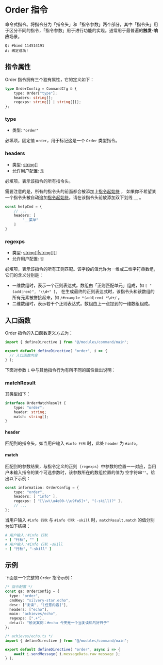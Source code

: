 # Order 指令

命令式指令。将指令分为「指令头」和「指令参数」两个部分，其中「指令头」用于区分不同的指令，「指令参数」用于进行功能的实现。通常用于最普遍的**触发-响应**场景。

```text
Q: #bind 114514191
A: 绑定成功！
```

## 指令属性

Order 指令拥有三个独有属性，它的定义如下：

```ts
type OrderConfig = CommandCfg & {
    type: Order["type"];
    headers: string[];
    regexps: string[] | string[][];
};
``` 

### type

* 类型: `"order"`

必填项，固定值 `order`，用于标记这是一个 `Order` 类型指令。

### headers

* 类型: [string\[\]][string-array]
* 允许用户配置: `是`

必填项。表示该指令的所有指令头。

需要注意的是，所有的指令头的前面都会被添加上[指令起始符](../../config/base#header) ， 如果你不希望某一个指令头被自动追加[指令起始符](../../config/base#header)，请在该指令头前放添加双下划线 `__` 。

```ts
const helpCmd = {
    // ...
    headers: [
        "__菜单"
    ]
}
```

### regexps

* 类型: [string\[\]|string\[\]\[\]][string-array]
* 允许用户配置: `否`

必填项，表示该指令的所有正则匹配。该字段的值允许为一维或二维字符串数组，它们的含义分别是：

* 一维数组时，表示一个正则表达式。数组由「正则匹配单元」组成，如 `[ "(add|rem)", "\\d+" ]`，
  在生成最终的正则表达式时，该指令头和该数组的所有元素被拼接起来，如 `/#example *(add|rem) *\d+/` 。
* 二维数组时，表示若干个正则表达式。数组由上一点提到的一维数组组成。

## 入口函数

Order 指令的入口函数定义方式为：

```ts
import { defineDirective } from "@/modules/command/main";

export default defineDirective( "order", i => {
  // 入口函数内容
} );
```

下面对参数 `i` 中与其他指令行为有所不同的属性做出说明：

### matchResult

其类型如下：

```ts
interface OrderMatchResult {
    type: "order";
    header: string;
    match: string[];
}
```

#### header

匹配到的指令头，如当用户输入 `#info 行秋` 时，此处 `header` 为 `#info`。

#### match

匹配到的参数结果，与指令定义的正则（`regexps`）中参数的位置一一对应，当用户未输入指令的某个可选参数时，该参数所在的数组位置的值为 空字符串`""`。给出以下示例：

```ts
const information: OrderConfig = {
    type: "order",
    headers: [ "info" ],
    regexps: [ "[\\w\\u4e00-\\u9fa5]+", "(-skill)?" ],
    // ...
};
```

当用户输入 `#info 行秋` 与 `#info 行秋 -skill` 时，`matchResult.match` 的值分别为如下结果：

```yaml
# 用户输入：#info 行秋
- [ "行秋", "" ]
# 用户输入：#info 行秋 -skill
- [ "行秋", "-skill" ]
```

## 示例

下面是一个完整的 `Order` 指令示例：

```ts
/* 指令配置 */
const qa: OrderConfig = {
  type: "order",
  cmdKey: "silvery-star.echo",
  desc: ["复读", "[任意内容]"],
  headers: ["echo"],
  main: "achieves/echo",
  regexps: [".+"],
  detail: "触发案例：#echo 今天是一个当复读机的好日子"
};

/* achieves/echo.ts */
import { defineDirective } from "@/modules/command/main";

export default defineDirective( "order", async i => {
    await i.sendMessage( i.messageData.raw_message );
} );
```


[number]: https://developer.mozilla.org/en-US/docs/Web/JavaScript/Reference/Global_Objects/Number
[string]: https://developer.mozilla.org/en-US/docs/Web/JavaScript/Reference/Global_Objects/String
[boolean]: https://developer.mozilla.org/en-US/docs/Web/JavaScript/Reference/Global_Objects/Boolean
[string-array]: https://www.typescriptlang.org/docs/handbook/2/everyday-types.html#arrays